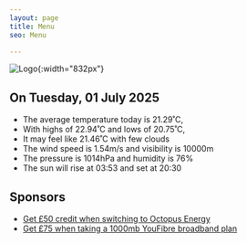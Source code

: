 ```yaml
---
layout: page
title: Menu
seo: Menu

---
```


![Logo](/images/logo.jpg){:width="832px"}

<!-- weather_marker starts -->
## On Tuesday, 01 July 2025

- The average temperature today is 21.29˚C,
- With highs of 22.94˚C and lows of 20.75˚C,
- It may feel like 21.46˚C with few clouds
- The wind speed is 1.54m/s and visibility is 10000m
- The pressure is 1014hPa and humidity is 76%
- The sun will rise at 03:53 and set at 20:30

<!-- weather_marker ends -->

## Sponsors

- [Get £50 credit when switching to Octopus Energy](https://bit.ly/3oD1nnS)
- [Get £75 when taking a 1000mb YouFibre broadband plan](https://aklam.io/91zWhU?)
